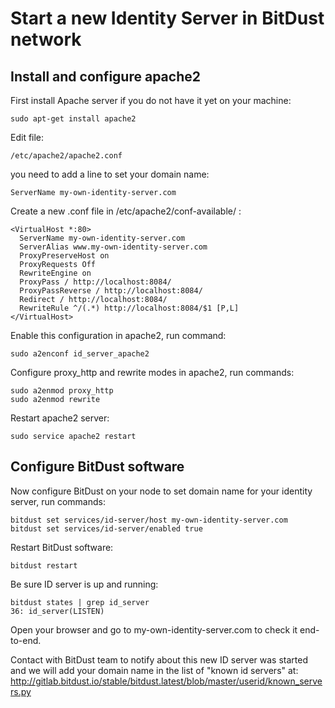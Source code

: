 # Start a new Identity Server in BitDust network


## Install and configure apache2


First install Apache server if you do not have it yet on your machine:

    sudo apt-get install apache2

Edit file:
    
    /etc/apache2/apache2.conf 

you need to add a line to set your domain name:
    
    ServerName my-own-identity-server.com

Create a new .conf file in /etc/apache2/conf-available/ :

    <VirtualHost *:80>
      ServerName my-own-identity-server.com
      ServerAlias www.my-own-identity-server.com
      ProxyPreserveHost on
      ProxyRequests Off
      RewriteEngine on
      ProxyPass / http://localhost:8084/
      ProxyPassReverse / http://localhost:8084/
      Redirect / http://localhost:8084/
      RewriteRule ^/(.*) http://localhost:8084/$1 [P,L]
    </VirtualHost>

Enable this configuration in apache2, run command:

    sudo a2enconf id_server_apache2
    
Configure proxy_http and rewrite modes in apache2, run commands:

    sudo a2enmod proxy_http 
    sudo a2enmod rewrite

Restart apache2 server:

    sudo service apache2 restart


## Configure BitDust software

Now configure BitDust on your node to set domain name for your identity server, run commands:

    bitdust set services/id-server/host my-own-identity-server.com
    bitdust set services/id-server/enabled true


Restart BitDust software:

    bitdust restart


Be sure ID server is up and running:

    bitdust states | grep id_server
    36: id_server(LISTEN)


Open your browser and go to my-own-identity-server.com to check it end-to-end.

Contact with BitDust team to notify about this new ID server was started and we will add your domain name in the list of "known id servers" at: http://gitlab.bitdust.io/stable/bitdust.latest/blob/master/userid/known_servers.py

